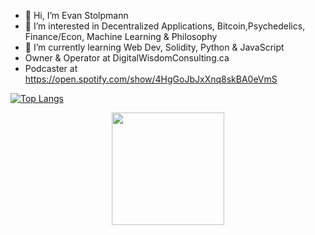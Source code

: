- 👋 Hi, I’m Evan Stolpmann
- 👀 I’m interested in Decentralized Applications, Bitcoin,Psychedelics, Finance/Econ, Machine Learning & Philosophy
- 🌱 I’m currently learning Web Dev, Solidity, Python & JavaScript
- Owner & Operator at DigitalWisdomConsulting.ca
- Podcaster at https://open.spotify.com/show/4HgGoJbJxXnq8skBA0eVmS


[![Top Langs](https://github-readme-stats.vercel.app/api/top-langs/?username=Stolpmann&layout=compact&theme=prussian&style=centerme)](https://github.com/anuraghazra/github-readme-stats)


<center>
<img height="180em" src="https://github-readme-stats.vercel.app/api?username=Stolpmann&show_icons=true&hide_border=true&&count_private=true&include_all_commits=true&theme=prussian" />
</center>
